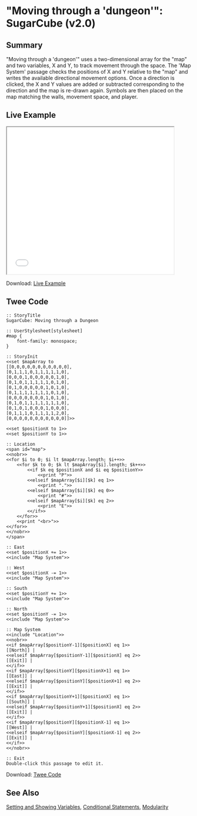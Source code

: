 # "Moving through a 'dungeon'": SugarCube (v2.0)

## Summary

"Moving through a 'dungeon'" uses a two-dimensional array for the "map" and two variables, X and Y, to track movement through the space. The 'Map System' passage checks the positions of X and Y relative to the "map" and writes the available directional movement options. Once a direction is clicked, the X and Y values are added or subtracted corresponding to the direction and the map is re-drawn again. Symbols are then placed on the map matching the walls, movement space, and player.

## Live Example

<section>
<iframe src="sugarcube_dungeonmoving_example.html" height=400 width=90%></iframe>

Download: <a href="sugarcube_dungeonmoving_example.html" target="_blank">Live Example</a>
</section>

## Twee Code

```
:: StoryTitle
SugarCube: Moving through a Dungeon

:: UserStylesheet[stylesheet]
#map {
    font-family: monospace; 
}

:: StoryInit
<<set $mapArray to 
[[0,0,0,0,0,0,0,0,0,0,0],
[0,1,1,1,0,1,1,1,1,1,0],
[0,0,0,1,0,0,0,0,0,1,0],
[0,1,0,1,1,1,1,1,0,1,0],
[0,1,0,0,0,0,0,1,0,1,0],
[0,1,1,1,1,1,1,1,0,1,0],
[0,0,0,0,0,0,0,1,0,1,0],
[0,1,0,1,1,1,1,1,1,1,0],
[0,1,0,1,0,0,0,1,0,0,0],
[0,1,1,1,0,1,1,1,1,2,0],
[0,0,0,0,0,0,0,0,0,0,0]]>>

<<set $positionX to 1>>
<<set $positionY to 1>>

:: Location
<span id="map">
<<nobr>>
<<for $i to 0; $i lt $mapArray.length; $i++>>
    <<for $k to 0; $k lt $mapArray[$i].length; $k++>>
        <<if $k eq $positionX and $i eq $positionY>>
            <<print "P">> 
        <<elseif $mapArray[$i][$k] eq 1>>
            <<print ".">> 
        <<elseif $mapArray[$i][$k] eq 0>>
            <<print "#">> 
        <<elseif $mapArray[$i][$k] eq 2>>
            <<print "E">> 
        <</if>>
    <</for>>
    <<print "<br>">>
<</for>>
<</nobr>>
</span>

:: East
<<set $positionX += 1>>
<<include "Map System">>

:: West
<<set $positionX -= 1>>
<<include "Map System">>

:: South
<<set $positionY += 1>>
<<include "Map System">>

:: North
<<set $positionY -= 1>>
<<include "Map System">>

:: Map System
<<include "Location">>
<<nobr>>
<<if $mapArray[$positionY-1][$positionX] eq 1>>
[[North]] | 
<<elseif $mapArray[$positionY-1][$positionX] eq 2>>
[[Exit]] | 
<</if>>
<<if $mapArray[$positionY][$positionX+1] eq 1>>
[[East]] | 
<<elseif $mapArray[$positionY][$positionX+1] eq 2>>
[[Exit]] | 
<</if>>
<<if $mapArray[$positionY+1][$positionX] eq 1>>
[[South]] | 
<<elseif $mapArray[$positionY+1][$positionX] eq 2>>
[[Exit]] | 
<</if>>
<<if $mapArray[$positionY][$positionX-1] eq 1>>
[[West]] | 
<<elseif $mapArray[$positionY][$positionX-1] eq 2>>
[[Exit]] | 
<</if>>
<</nobr>>

:: Exit
Double-click this passage to edit it.

```
Download: <a href="sugarcube_dungeonmoving_twee.txt" target="_blank">Twee Code</a>

## See Also

[Setting and Showing Variables](../../settingandshowing/sugarcube/sugarcube_settingandshowing.md), 
[Conditional Statements](../../conditionalstatements/sugarcube/sugarcube_conditionalstatements.md), [Modularity](../../modularity/sugarcube/sugarcube_modularity.md)
